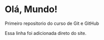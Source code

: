 # Olá, Mundo!
Primeiro repositorio do curso de Git e GitHub

Essa linha foi adicionada direto do site.
